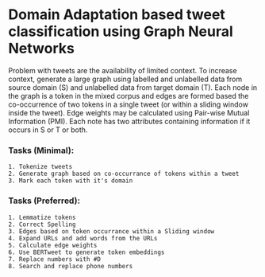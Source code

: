 # Domain Adaptation based tweet classification using Graph Neural Networks

Problem with tweets are the availability of limited context. To increase context, generate a large graph using labelled
 and unlabelled data
 from source domain (S) and unlabelled data from target domain (T). Each node in the graph is a token in the mixed
  corpus and edges are formed based the co-occurrence of two tokens in a single tweet (or within a sliding window
   inside the tweet). Edge weights may be calculated using Pair-wise Mutual Information (PMI). Each note has two
    attributes containing information if it occurs in S or T or both.


### Tasks (Minimal):

    1. Tokenize tweets
    2. Generate graph based on co-occurrance of tokens within a tweet
    3. Mark each token with it's domain 

### Tasks (Preferred):

    1. Lemmatize tokens
    2. Correct Spelling
    3. Edges based on token occurrance within a Sliding window
    4. Expand URLs and add words from the URLs
    5. Calculate edge weights
    6. Use BERTweet to generate token embeddings
    7. Replace numbers with #D
    8. Search and replace phone numbers
